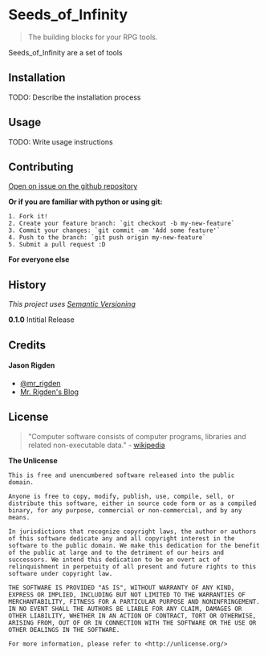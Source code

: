 # Seeds_of_Infinity

> The building blocks for your RPG tools.

Seeds_of_Infinity are a set of tools 

## Installation

TODO: Describe the installation process

## Usage

TODO: Write usage instructions

## Contributing

[Open on issue on the github repository](https://github.com/jrigden/Seeds_of_Infinity/issues)

**Or if you are familiar with python or using git:**

```
1. Fork it!
2. Create your feature branch: `git checkout -b my-new-feature`
3. Commit your changes: `git commit -am 'Add some feature'`
4. Push to the branch: `git push origin my-new-feature`
5. Submit a pull request :D
```

**For everyone else**


## History

*This project uses [Semantic Versioning](http://semver.org/)*

**0.1.0** Intitial Release


## Credits

#### Jason Rigden
* [@mr_rigden](https://twitter.com/mr_rigden)
* [Mr. Rigden's Blog ](https://jason.rigden.us)

## License

> "Computer software consists of computer programs, libraries and related non-executable data." - [wikipedia](https://en.wikipedia.org/wiki/Software)


**The Unlicense**

```
This is free and unencumbered software released into the public domain.

Anyone is free to copy, modify, publish, use, compile, sell, or
distribute this software, either in source code form or as a compiled
binary, for any purpose, commercial or non-commercial, and by any
means.

In jurisdictions that recognize copyright laws, the author or authors
of this software dedicate any and all copyright interest in the
software to the public domain. We make this dedication for the benefit
of the public at large and to the detriment of our heirs and
successors. We intend this dedication to be an overt act of
relinquishment in perpetuity of all present and future rights to this
software under copyright law.

THE SOFTWARE IS PROVIDED "AS IS", WITHOUT WARRANTY OF ANY KIND,
EXPRESS OR IMPLIED, INCLUDING BUT NOT LIMITED TO THE WARRANTIES OF
MERCHANTABILITY, FITNESS FOR A PARTICULAR PURPOSE AND NONINFRINGEMENT.
IN NO EVENT SHALL THE AUTHORS BE LIABLE FOR ANY CLAIM, DAMAGES OR
OTHER LIABILITY, WHETHER IN AN ACTION OF CONTRACT, TORT OR OTHERWISE,
ARISING FROM, OUT OF OR IN CONNECTION WITH THE SOFTWARE OR THE USE OR
OTHER DEALINGS IN THE SOFTWARE.

For more information, please refer to <http://unlicense.org/>
```
